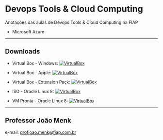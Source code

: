 # Devops Tools & Cloud Computing

Anotações das aulas de Devops Tools & Cloud Computing na FIAP

* Microsoft Azure

---

## Downloads

* Virtual Box - Windows: [![VirtualBox](https://img.shields.io/badge/VirtualBox-Windows-blue)](https://drive.google.com/file/d/1Sk_oieP5WOEujV7eLGEZ5kKjP21nnonS/view?usp=share_link)

* Virtual Box - Apple: [![VirtualBox](https://img.shields.io/badge/VirtualBox-Apple-red)](https://drive.google.com/file/d/1xHvlGnq2IroOByyb2hFxBFUOyUwXqeG3/view?usp=share_link)

* Virtual Box - Extension Pack: [![VirtualBox](https://img.shields.io/badge/VirtualBox-ExtensionPack-blue)](https://drive.google.com/file/d/1iVa7RguIEpHumZEN5uNTKeyMwERkMai1/view?usp=share_link)

* ISO - Oracle Linux 8: [![VirtualBox](https://img.shields.io/badge/Oracle-Linux.8-yellow)](https://drive.google.com/file/d/1QnvuNzGG-_OODJIMHUd3S_gGz1yyzOXf/view?usp=share_link)

* VM Pronta - Oracle Linux 8: [![VirtualBox](https://img.shields.io/badge/Oracle-Linux.8-green)](https://drive.google.com/file/d/1saneAe4I7E94kzX7ejtRfPVMT5nv3Kvm/view?usp=share_link)

---

## Professor João Menk

e-mail: profjoao.menk@fiap.com.br